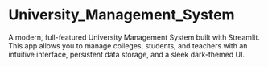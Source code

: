 # University_Management_System
A modern, full-featured University Management System built with Streamlit. This app allows you to manage colleges, students, and teachers with an intuitive interface, persistent data storage, and a sleek dark-themed UI.
